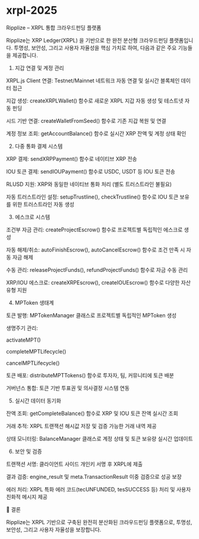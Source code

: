 # xrpl-2025

Ripplize – XRPL 통합 크라우드펀딩 플랫폼

Ripplize는 XRP Ledger(XRPL) 을 기반으로 한 완전 분산형 크라우드펀딩 플랫폼입니다.
투명성, 보안성, 그리고 사용자 자율성을 핵심 가치로 하여, 다음과 같은 주요 기능들을 제공합니다.

1. 지갑 연결 및 계정 관리

XRPL.js Client 연결: Testnet/Mainnet 네트워크 자동 연결 및 실시간 블록체인 데이터 접근

지갑 생성: createXRPLWallet() 함수로 새로운 XRPL 지갑 자동 생성 및 테스트넷 자동 펀딩

시드 기반 연결: createWalletFromSeed() 함수로 기존 지갑 복원 및 연결

계정 정보 조회: getAccountBalance() 함수로 실시간 XRP 잔액 및 계정 상태 확인

2. 다중 통화 결제 시스템

XRP 결제: sendXRPPayment() 함수로 네이티브 XRP 전송

IOU 토큰 결제: sendIOUPayment() 함수로 USDC, USDT 등 IOU 토큰 전송

RLUSD 지원: XRP와 동일한 네이티브 통화 처리 (별도 트러스트라인 불필요)

자동 트러스트라인 설정: setupTrustline(), checkTrustline() 함수로 IOU 토큰 보유를 위한 트러스트라인 자동 생성

3. 에스크로 시스템

조건부 자금 관리: createProjectEscrow() 함수로 프로젝트별 독립적인 에스크로 생성

자동 해제/취소: autoFinishEscrow(), autoCancelEscrow() 함수로 조건 만족 시 자동 자금 해제

수동 관리: releaseProjectFunds(), refundProjectFunds() 함수로 자금 수동 관리

XRP/IOU 에스크로: createXRPEscrow(), createIOUEscrow() 함수로 다양한 자산 유형 지원

4. MPToken 생태계

토큰 발행: MPTokenManager 클래스로 프로젝트별 독립적인 MPToken 생성

생명주기 관리:

activateMPT()

completeMPTLifecycle()

cancelMPTLifecycle()

토큰 배포: distributeMPTTokens() 함수로 투자자, 팀, 커뮤니티에 토큰 배분

거버넌스 통합: 토큰 기반 투표권 및 의사결정 시스템 연동

5. 실시간 데이터 동기화

잔액 조회: getCompleteBalance() 함수로 XRP 및 IOU 토큰 잔액 실시간 조회

거래 추적: XRPL 트랜잭션 해시값 저장 및 검증 가능한 거래 내역 제공

상태 모니터링: BalanceManager 클래스로 계정 상태 및 토큰 보유량 실시간 업데이트

6. 보안 및 검증

트랜잭션 서명: 클라이언트 사이드 개인키 서명 후 XRPL에 제출

결과 검증: engine_result 및 meta.TransactionResult 이중 검증으로 성공 보장

에러 처리: XRPL 특화 에러 코드(tecUNFUNDED, tesSUCCESS 등) 처리 및 사용자 친화적 메시지 제공

🚀 결론

Ripplize는 XRPL 기반으로 구축된 완전히 분산화된 크라우드펀딩 플랫폼으로,
투명성, 보안성, 그리고 사용자 자율성을 보장합니다.
